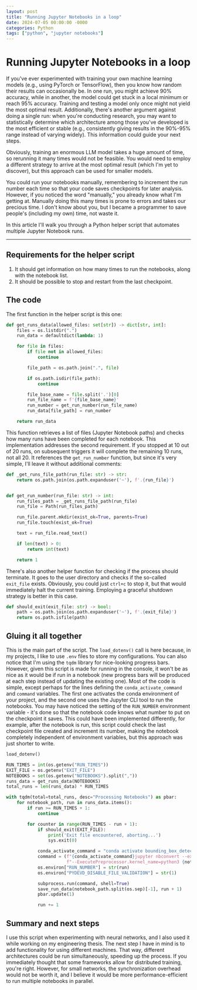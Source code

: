 ```yaml
---
layout: post
title: "Running Jupyter Notebooks in a loop"
date: 2024-07-05 00:00:00 -0000
categories: Python
tags: ["python", "jupyter notebooks"]
---
```


# Running Jupyter Notebooks in a loop

If you've ever experimented with training your own machine learning models (e.g., using PyTorch or TensorFlow), then you know how random their results can occasionally be. In one run, you might achieve 90% accuracy, while in another, the model could get stuck in a local minimum or reach 95% accuracy. Training and testing a model only once might not yield the most optimal result. Additionally, there's another argument against doing a single run: when you're conducting research, you may want to statistically determine which architecture among those you've developed is the most efficient or stable (e.g., consistently giving results in the 90%-95% range instead of varying widely). This information could guide your next steps.

Obviously, training an enormous LLM model takes a huge amount of time, so rerunning it many times would not be feasible. You would need to employ a different strategy to arrive at the most optimal result (which I'm yet to discover), but this approach can be used for smaller models.

You could run your notebooks manually, remembering to increment the run number each time so that your code saves checkpoints for later analysis. However, if you noticed the word "manually," you already know what I'm getting at. Manually doing this many times is prone to errors and takes our precious time. I don't know about you, but I became a programmer to save people's (including my own) time, not waste it.

In this article I'll walk you through a Python helper script that automates multiple Jupyter Notebook runs.

---

## Requirements for the helper script

1. It should get information on how many times to run the notebooks, along with the notebook list.
2. It should be possible to stop and restart from the last checkpoint.

## The code

The first function in the helper script is this one:

```python
def get_runs_data(allowed_files: set[str]) -> dict[str, int]:
    files = os.listdir(".")
    run_data = defaultdict(lambda: 1)

    for file in files:
        if file not in allowed_files:
            continue

        file_path = os.path.join(".", file)

        if os.path.isdir(file_path):
            continue

        file_base_name = file.split('.')[0]
        run_file_name = f'{file_base_name}'
        run_number = get_run_number(run_file_name)
        run_data[file_path] = run_number

    return run_data
```

This function retrieves a list of files (Jupyter Notebook paths) and checks how many runs have been completed for each notebook. This implementation addresses the second requirement. If you stopped at 10 out of 20 runs, on subsequent triggers it will complete the remaining 10 runs, not all 20. It references the `get_run_number` function, but since it's very simple, I'll leave it without additional comments:

```python
def _get_runs_file_path(run_file: str) -> str:
    return os.path.join(os.path.expanduser('~'), f'.{run_file}')


def get_run_number(run_file: str) -> int:
    run_files_path = _get_runs_file_path(run_file)
    run_file = Path(run_files_path)

    run_file.parent.mkdir(exist_ok=True, parents=True)
    run_file.touch(exist_ok=True)

    text = run_file.read_text()

    if len(text) > 0:
        return int(text)

    return 1
```

There's also another helper function for checking if the process should terminate. It goes to the user directory and checks if the so-called `exit_file` exists. Obviously, you could just `ctrl+c` to stop it, but that would immediately halt the current training. Employing a graceful shutdown strategy is better in this case.

```python
def should_exit(exit_file: str) -> bool:
    path = os.path.join(os.path.expanduser('~'), f'.{exit_file}')
    return os.path.isfile(path)
```

## Gluing it all together

This is the main part of the script. The `load_dotenv()` call is here because, in my projects, I like to use `.env` files to store my configurations. You can also notice that I'm using the `tqdm` library for nice-looking progress bars. However, given this script is made for running in the console, it won't be as nice as it would be if run in a notebook (new progress bars will be produced at each step instead of updating the existing one). Most of the code is simple, except perhaps for the lines defining the `conda_activate_command` and `command` variables. The first one activates the conda environment of your project, and the second one uses the Jupyter CLI tool to run the notebooks. You may have noticed the setting of the `RUN_NUMBER` environment variable - it's done so that the notebook code knows what number to put on the checkpoint it saves. This could have been implemented differently, for example, after the notebook is run, this script could check the last checkpoint file created and increment its number, making the notebook completely independent of environment variables, but this approach was just shorter to write.

```python
load_dotenv()

RUN_TIMES = int(os.getenv("RUN_TIMES"))
EXIT_FILE = os.getenv("EXIT_FILE")
NOTEBOOKS = set(os.getenv("NOTEBOOKS").split(","))
runs_data = get_runs_data(NOTEBOOKS)
total_runs = len(runs_data) * RUN_TIMES

with tqdm(total=total_runs, desc="Processing Notebooks") as pbar:
    for notebook_path, run in runs_data.items():
        if run >= RUN_TIMES + 1:
            continue

        for counter in range(RUN_TIMES - run + 1):
            if should_exit(EXIT_FILE):
                print('Exit file encountered, aborting...')
                sys.exit(0)

            conda_activate_command = "conda activate bounding_box_detection_ham10000_torch && "
            command = (f"{conda_activate_command}jupyter nbconvert --execute --to notebook --inplace "
                       f"--ExecutePreprocessor.kernel_name=python3 {notebook_path}")
            os.environ["RUN_NUMBER"] = str(run)
            os.environ["PYDEVD_DISABLE_FILE_VALIDATION"] = str(1)

            subprocess.run(command, shell=True)
            save_run_data(notebook_path.split(os.sep)[-1], run + 1)
            pbar.update(1)

            run += 1
```

## Summary and next steps

I use this script when experimenting with neural networks, and I also used it while working on my engineering thesis. The next step I have in mind is to add functionality for using different machines. That way, different architectures could be run simultaneously, speeding up the process. If you immediately thought that some frameworks allow for distributed training, you're right. However, for small networks, the synchronization overhead would not be worth it, and I believe it would be more performance-efficient to run multiple notebooks in parallel.
